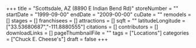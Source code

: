 +++
title = "Scottsdale, AZ (8890 E Indian Bend Rd)"
storeNumber = ""
startDate = "1999-09-00"
endDate = "2009-00-00"
cuDate = ""
remodels = []
stages = []
franchisees = []
attractions = []
sqft = ""
latitudeLongitude = ["33.53680687","-111.8880555"]
citations = []
contributors = []
downloadLinks = []
pageThumbnailFile = ""
tags = ["Locations"]
categories = ["Chuck E. Cheese's"]
draft = false
+++
